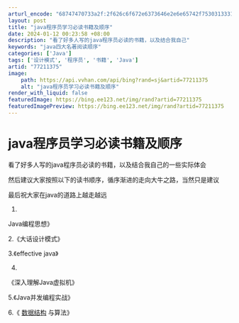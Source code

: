 ```yaml
---
arturl_encode: "68747470733a2f:2f626c6f672e6373646e2e6e65742f75303133313039363537:2f61727469636c652f64657461696c732f3737323131333735"
layout: post
title: "java程序员学习必读书籍及顺序"
date: 2024-01-12 00:23:58 +08:00
description: "看了好多人写的java程序员必读的书籍，以及结合我自己"
keywords: "java四大名著阅读顺序"
categories: ['Java']
tags: ['设计模式', '程序员', '书籍', 'Java']
artid: "77211375"
image:
    path: https://api.vvhan.com/api/bing?rand=sj&artid=77211375
    alt: "java程序员学习必读书籍及顺序"
render_with_liquid: false
featuredImage: https://bing.ee123.net/img/rand?artid=77211375
featuredImagePreview: https://bing.ee123.net/img/rand?artid=77211375
---
```


# java程序员学习必读书籍及顺序

看了好多人写的java程序员必读的书籍，以及结合我自己的一些实际体会

然后建议大家按照以下的读书顺序，循序渐进的走向大牛之路，当然只是建议

最后祝大家在java的道路上越走越远

1.


Java编程思想》

2.《大话设计模式》

3.《effective java》

4.

《深入理解Java虚拟机》

5.《Java并发编程实战》

6.《
[数据结构](http://lib.csdn.net/base/datastructure "算法与数据结构知识库")
与算法》